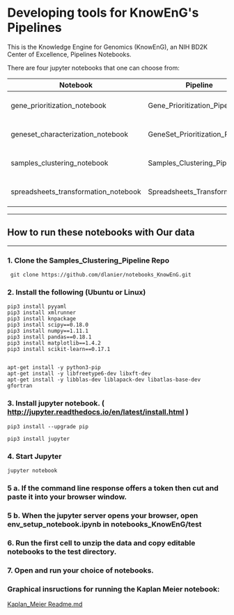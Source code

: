 # Developing tools for KnowEnG's Pipelines 
This is the Knowledge Engine for Genomics (KnowEnG), an NIH BD2K Center of Excellence, Pipelines Notebooks.

There are four jupyter notebooks that one can choose from:

| **Notebook**                                      | **Pipeline**                        | **Parameters** |
| ------------------------------------------------ | -------------------------------------| -------------- |
| gene_prioritization_notebook                     | Gene_Prioritization_Pipeline         | eight parameter files |
| geneset_characterization_notebook                | GeneSet_Prioritization_Pipeline      | three parameter files|
| samples_clustering_notebook                      | Samples_Clustering_Pipeline          | eight parameter files|
| spreadsheets_transformation_notebook             | Spreadsheets_Transformation          | eight parameter files|

* * * 
## How to run these notebooks with Our data
* * * 
### 1. Clone the Samples_Clustering_Pipeline Repo
```
 git clone https://github.com/dlanier/notebooks_KnowEnG.git
```
 
### 2. Install the following (Ubuntu or Linux)
  ```
 pip3 install pyyaml
 pip3 install xmlrunner
 pip3 install knpackage
 pip3 install scipy==0.18.0
 pip3 install numpy==1.11.1
 pip3 install pandas==0.18.1
 pip3 install matplotlib==1.4.2
 pip3 install scikit-learn==0.17.1
 
 
 apt-get install -y python3-pip
 apt-get install -y libfreetype6-dev libxft-dev
 apt-get install -y libblas-dev liblapack-dev libatlas-base-dev gfortran
```

### 3. Install jupyter notebook. ( http://jupyter.readthedocs.io/en/latest/install.html )

```
pip3 install --upgrade pip

pip3 install jupyter
```

### 4. Start Jupyter

```
jupyter notebook
```

### 5 a. If the command line response offers a token then cut and paste it into your browser window.

### 5 b. When the jupyter server opens your browser, open **env_setup_notebook.ipynb** in **notebooks_KnowEnG/test**

### 6.  Run the **first cell** to unzip the data and copy editable notebooks to the test directory.

### 7. Open and run your choice of notebooks.

### Graphical insructions for running the Kaplan Meier notebook:
[Kaplan_Meier Readme.md](https://github.com/dlanier/notebooks_KnowEnG/blob/master/docs/Kaplan_Meier.md)
